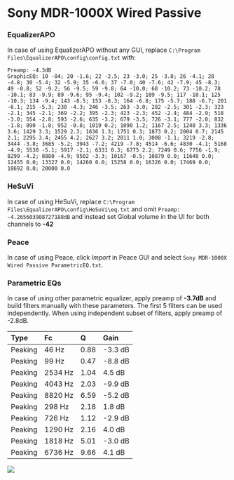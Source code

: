 # Sony MDR-1000X Wired Passive

### EqualizerAPO
In case of using EqualizerAPO without any GUI, replace `C:\Program Files\EqualizerAPO\config\config.txt`
with:
```
Preamp: -4.3dB
GraphicEQ: 10 -84; 20 -1.6; 22 -2.5; 23 -3.0; 25 -3.8; 26 -4.1; 28 -4.8; 30 -5.4; 32 -5.9; 35 -6.6; 37 -7.0; 40 -7.6; 42 -7.9; 45 -8.3; 49 -8.8; 52 -9.2; 56 -9.5; 59 -9.8; 64 -10.0; 68 -10.2; 73 -10.2; 78 -10.1; 83 -9.9; 89 -9.6; 95 -9.4; 102 -9.2; 109 -9.5; 117 -10.1; 125 -10.3; 134 -9.4; 143 -8.5; 153 -8.3; 164 -6.8; 175 -5.7; 188 -6.7; 201 -6.1; 215 -5.3; 230 -4.3; 246 -3.5; 263 -3.0; 282 -2.5; 301 -2.3; 323 -2.1; 345 -2.1; 369 -2.2; 395 -2.3; 423 -2.3; 452 -2.4; 484 -2.9; 518 -3.0; 554 -2.8; 593 -2.6; 635 -3.2; 679 -3.5; 726 -3.1; 777 -2.0; 832 -1.8; 890 -1.8; 952 -0.8; 1019 0.2; 1090 1.2; 1167 2.5; 1248 3.3; 1336 3.6; 1429 3.3; 1529 2.3; 1636 1.3; 1751 0.3; 1873 0.2; 2004 0.7; 2145 2.1; 2295 3.4; 2455 4.2; 2627 3.2; 2811 1.0; 3008 -1.1; 3219 -2.8; 3444 -3.8; 3685 -5.2; 3943 -7.2; 4219 -7.8; 4514 -6.6; 4830 -4.1; 5168 -4.9; 5530 -5.1; 5917 -2.1; 6331 0.3; 6775 2.2; 7249 0.6; 7756 -1.9; 8299 -4.2; 8880 -4.9; 9502 -3.3; 10167 -0.5; 10879 0.0; 11640 0.0; 12455 0.0; 13327 0.0; 14260 0.0; 15258 0.0; 16326 0.0; 17469 0.0; 18692 0.0; 20000 0.0
```

### HeSuVi
In case of using HeSuVi, replace `C:\Program Files\EqualizerAPO\config\HeSuVi\eq.txt` and omit `Preamp:
-4.265603908727188dB` and instead set Global volume in the UI for both channels to **-42**

### Peace
In case of using Peace, click *Import* in Peace GUI and select `Sony MDR-1000X Wired Passive ParametricEQ.txt`.

### Parametric EQs
In case of using other parametric equalizer, apply preamp of **-3.7dB** and build filters manually
with these parameters. The first 5 filters can be used independently.
When using independent subset of filters, apply preamp of -2.8dB.

| Type    | Fc      |    Q | Gain    |
|:--------|:--------|:-----|:--------|
| Peaking | 46 Hz   | 0.88 | -3.3 dB |
| Peaking | 99 Hz   | 0.47 | -8.8 dB |
| Peaking | 2534 Hz | 1.04 | 4.5 dB  |
| Peaking | 4043 Hz | 2.03 | -9.9 dB |
| Peaking | 8820 Hz | 6.59 | -5.2 dB |
| Peaking | 298 Hz  | 2.18 | 1.8 dB  |
| Peaking | 726 Hz  | 1.12 | -2.9 dB |
| Peaking | 1290 Hz | 2.16 | 4.0 dB  |
| Peaking | 1818 Hz | 5.01 | -3.0 dB |
| Peaking | 6736 Hz | 9.66 | 4.1 dB  |

![](https://raw.githubusercontent.com/jaakkopasanen/AutoEq/master/results/innerfidelity/sbaf-serious/Sony%20MDR-1000X%20Wired%20Passive/Sony%20MDR-1000X%20Wired%20Passive.png)